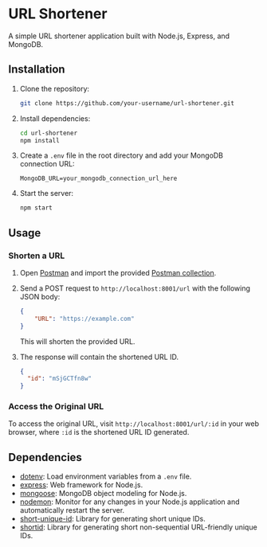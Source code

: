 # URL Shortener

A simple URL shortener application built with Node.js, Express, and MongoDB.

## Installation

1. Clone the repository:

   ```bash
   git clone https://github.com/your-username/url-shortener.git
   ```

2. Install dependencies:

   ```bash
   cd url-shortener
   npm install
   ```

3. Create a `.env` file in the root directory and add your MongoDB connection URL:

   ```plaintext
   MongoDB_URL=your_mongodb_connection_url_here
   ```

4. Start the server:

   ```bash
   npm start
   ```

## Usage

### Shorten a URL

1. Open [Postman](https://www.postman.com/downloads/) and import the provided [Postman collection](url-shortener.postman_collection.json).

2. Send a POST request to `http://localhost:8001/url` with the following JSON body:

   ```json
   {
       "URL": "https://example.com"
   }
   ```

   This will shorten the provided URL. 

3. The response will contain the shortened URL ID.

   ```json
   {
     "id": "mSjGCTfn8w"
   }
   ```

### Access the Original URL

To access the original URL, visit `http://localhost:8001/url/:id` in your web browser, where `:id` is the shortened URL ID generated.

## Dependencies

- [dotenv](https://www.npmjs.com/package/dotenv): Load environment variables from a `.env` file.
- [express](https://www.npmjs.com/package/express): Web framework for Node.js.
- [mongoose](https://www.npmjs.com/package/mongoose): MongoDB object modeling for Node.js.
- [nodemon](https://www.npmjs.com/package/nodemon): Monitor for any changes in your Node.js application and automatically restart the server.
- [short-unique-id](https://www.npmjs.com/package/short-unique-id): Library for generating short unique IDs.
- [shortid](https://www.npmjs.com/package/shortid): Library for generating short non-sequential URL-friendly unique IDs.

